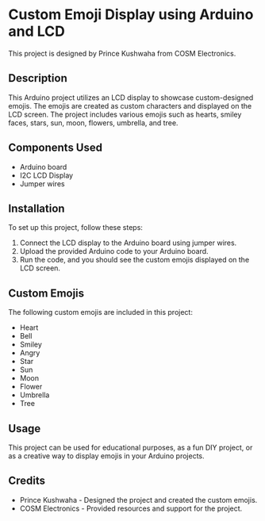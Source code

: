 # Custom Emoji Display using Arduino and LCD

This project is designed by Prince Kushwaha from COSM Electronics.

## Description

This Arduino project utilizes an LCD display to showcase custom-designed emojis. The emojis are created as custom characters and displayed on the LCD screen. The project includes various emojis such as hearts, smiley faces, stars, sun, moon, flowers, umbrella, and tree.

## Components Used

- Arduino board
- I2C LCD Display
- Jumper wires

## Installation

To set up this project, follow these steps:

1. Connect the LCD display to the Arduino board using jumper wires.
2. Upload the provided Arduino code to your Arduino board.
3. Run the code, and you should see the custom emojis displayed on the LCD screen.

## Custom Emojis

The following custom emojis are included in this project:

- Heart
- Bell
- Smiley
- Angry
- Star
- Sun
- Moon
- Flower
- Umbrella
- Tree

## Usage

This project can be used for educational purposes, as a fun DIY project, or as a creative way to display emojis in your Arduino projects.

## Credits

- Prince Kushwaha - Designed the project and created the custom emojis.
- COSM Electronics - Provided resources and support for the project.

